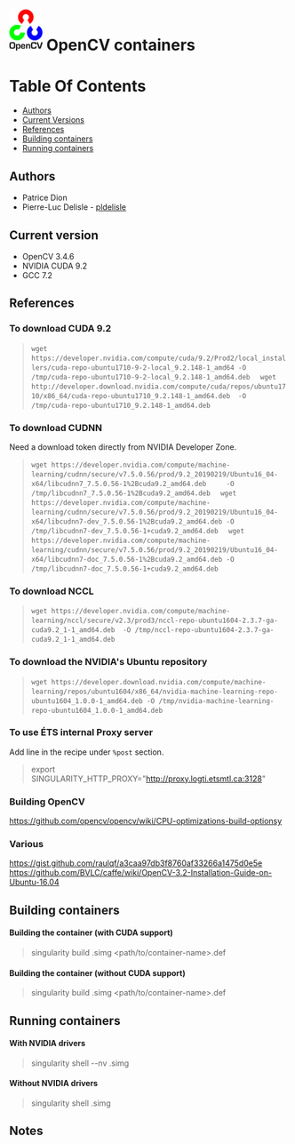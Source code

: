 # <img src="/icons/opencv.png" width="60" vertical-align="bottom"> OpenCV containers


# Table Of Contents

-  [Authors](#authors)
-  [Current Versions](#current-version)
-  [References](#references)
-  [Building containers](#building-containers)
-  [Running containers](#running-containers)


## Authors
* Patrice Dion
* Pierre-Luc Delisle - [pldelisle](https://github.com/pldelisle)

## Current version
* OpenCV 3.4.6
* NVIDIA CUDA 9.2
* GCC 7.2

## References

### To download CUDA 9.2
> `wget https://developer.nvidia.com/compute/cuda/9.2/Prod2/local_installers/cuda-repo-ubuntu1710-9-2-local_9.2.148-1_amd64 -O /tmp/cuda-repo-ubuntu1710-9-2-local_9.2.148-1_amd64.deb  `
> `wget http://developer.download.nvidia.com/compute/cuda/repos/ubuntu1710/x86_64/cuda-repo-ubuntu1710_9.2.148-1_amd64.deb  -O /tmp/cuda-repo-ubuntu1710_9.2.148-1_amd64.deb  `

### To download CUDNN
Need a download token directly from NVIDIA Developer Zone.
> `wget https://developer.nvidia.com/compute/machine-learning/cudnn/secure/v7.5.0.56/prod/9.2_20190219/Ubuntu16_04-x64/libcudnn7_7.5.0.56-1%2Bcuda9.2_amd64.deb     -O /tmp/libcudnn7_7.5.0.56-1%2Bcuda9.2_amd64.deb  `
> `wget https://developer.nvidia.com/compute/machine-learning/cudnn/secure/v7.5.0.56/prod/9.2_20190219/Ubuntu16_04-x64/libcudnn7-dev_7.5.0.56-1%2Bcuda9.2_amd64.deb -O /tmp/libcudnn7-dev_7.5.0.56-1+cuda9.2_amd64.deb  `
> `wget https://developer.nvidia.com/compute/machine-learning/cudnn/secure/v7.5.0.56/prod/9.2_20190219/Ubuntu16_04-x64/libcudnn7-doc_7.5.0.56-1%2Bcuda9.2_amd64.deb -O /tmp/libcudnn7-doc_7.5.0.56-1+cuda9.2_amd64.deb  `

### To download NCCL
> `wget https://developer.nvidia.com/compute/machine-learning/nccl/secure/v2.3/prod3/nccl-repo-ubuntu1604-2.3.7-ga-cuda9.2_1-1_amd64.deb  -O /tmp/nccl-repo-ubuntu1604-2.3.7-ga-cuda9.2_1-1_amd64.deb  `

### To download the NVIDIA's Ubuntu repository
> `wget https://developer.download.nvidia.com/compute/machine-learning/repos/ubuntu1604/x86_64/nvidia-machine-learning-repo-ubuntu1604_1.0.0-1_amd64.deb -O /tmp/nvidia-machine-learning-repo-ubuntu1604_1.0.0-1_amd64.deb  `

### To use ÉTS internal Proxy server
Add line in the recipe under `%post` section.
> export SINGULARITY_HTTP_PROXY="http://proxy.logti.etsmtl.ca:3128"  

### Building OpenCV
https://github.com/opencv/opencv/wiki/CPU-optimizations-build-optionsy

### Various
https://gist.github.com/raulqf/a3caa97db3f8760af33266a1475d0e5e
https://github.com/BVLC/caffe/wiki/OpenCV-3.2-Installation-Guide-on-Ubuntu-16.04


## Building containers

#### Building the container (with CUDA support)

> singularity build <container-name>.simg  <path/to/container-name>.def  

#### Building the container (without CUDA support)

> singularity build <container-name>.simg  <path/to/container-name>.def  


## Running containers

#### With NVIDIA drivers
> singularity shell --nv <container-name>.simg  

#### Without NVIDIA drivers
> singularity shell <container-name>.simg  

## Notes
